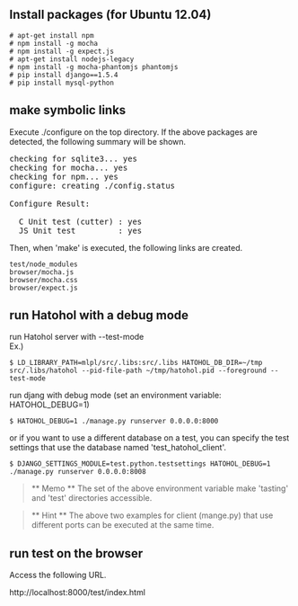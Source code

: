 Install packages (for Ubuntu 12.04)
-----------------------------------

    # apt-get install npm
    # npm install -g mocha
    # npm install -g expect.js
    # apt-get install nodejs-legacy
    # npm install -g mocha-phantomjs phantomjs
    # pip install django==1.5.4
    # pip install mysql-python

make symbolic links
-------------------
Execute ./configure on the top directory. If the above packages are detected,
the following summary will be shown.

<pre>
checking for sqlite3... yes
checking for mocha... yes
checking for npm... yes
configure: creating ./config.status
<snip>
Configure Result:

  C Unit test (cutter) : yes
  JS Unit test         : yes
</pre>

Then, when 'make' is executed, the following links are created.

    test/node_modules
    browser/mocha.js
    browser/mocha.css
    browser/expect.js

run Hatohol with a debug mode
-----------------------------
run Hatohol server with --test-mode  
Ex.)

    $ LD_LIBRARY_PATH=mlpl/src/.libs:src/.libs HATOHOL_DB_DIR=~/tmp src/.libs/hatohol --pid-file-path ~/tmp/hatohol.pid --foreground --test-mode

run djang with debug mode (set an environment variable: HATOHOL_DEBUG=1)

    $ HATOHOL_DEBUG=1 ./manage.py runserver 0.0.0.0:8000

or if you want to use a different database on a test, you can specify the test settings that use the database named 'test_hatohol_client'.

    $ DJANGO_SETTINGS_MODULE=test.python.testsettings HATOHOL_DEBUG=1 ./manage.py runserver 0.0.0.0:8008

> ** Memo ** The set of the above environment variable make 'tasting' and 'test'
directories accessible.

> ** Hint ** The above two examples for client (mange.py) that use different ports can be executed at the same time.

run test on the browser
-----------------------
Access the following URL.

http://localhost:8000/test/index.html

